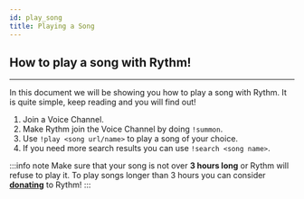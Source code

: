 ```yaml
---
id: play_song
title: Playing a Song
---
```


<!-- The start of the Playing a Song Section -->
## How to play a song with Rythm!
-----
In this document we will be showing you how to play a song with Rythm. It is quite simple, keep reading and you will find out!

1. Join a Voice Channel.
2. Make Rythm join the Voice Channel by doing `!summon`.
3. Use `!play <song url/name>` to play a song of your choice.
4. If you need more search results you can use `!search <song name>`.

:::info note
Make sure that your song is not over **3 hours long** or Rythm will refuse to play it. To play songs longer than 3 hours you can consider [**donating**](https://rythmbot.co/donate?do) to Rythm!
:::